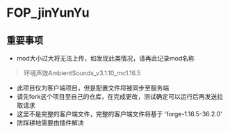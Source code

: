 # FOP_jinYunYu
## 重要事项
* mod大小过大将无法上传，如发现此类情况，请再此记录mod名称
 > 环境声效AmbientSounds_v3.1.10_mc1.16.5
* 此项目仅为客户端项目，但是配置文件将被同步至服务端
* 请先fork这个项目至自己的仓库，在完成更改，测试确定可以运行后再发送拉取请求
* 这里不是完整的客户端文件，完整的客户端文件将基于
'forge-1.16.5-36.2.0'
* 防踩耕地需要由插件解决
